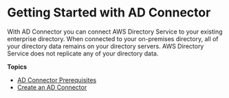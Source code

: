 # Getting Started with AD Connector<a name="ad_connector_getting_started"></a>

With AD Connector you can connect AWS Directory Service to your existing enterprise directory\. When connected to your on\-premises directory, all of your directory data remains on your directory servers\. AWS Directory Service does not replicate any of your directory data\. 

**Topics**
+ [AD Connector Prerequisites](prereq_connector.md)
+ [Create an AD Connector](create_ad_connector.md)